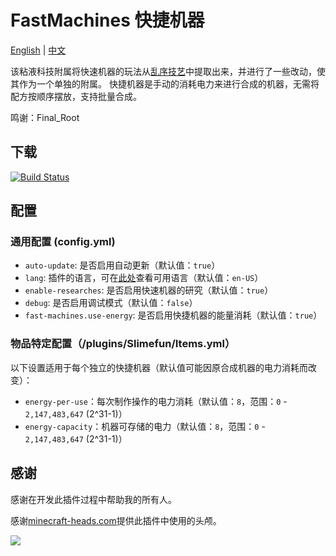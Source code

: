 # FastMachines 快捷机器

[English](README.md) | [中文](README.zh_CN.md)

该粘液科技附属将快速机器的玩法从[乱序技艺](https://github.com/ecro-fun/FinalTECH)中提取出来，并进行了一些改动，使其作为一个单独的附属。
快捷机器是手动的消耗电力来进行合成的机器，无需将配方按顺序摆放，支持批量合成。

鸣谢：Final_Root

## 下载

[![Build Status](https://builds.guizhanss.com/ybw0014/FastMachines/master/badge.svg)](https://builds.guizhanss.com/ybw0014/FastMachines/master)

## 配置

### 通用配置 (config.yml)

- `auto-update`: 是否启用自动更新（默认值：`true`）
- `lang`: 插件的语言，可在[此处](LOCALES.md)查看可用语言（默认值：`en-US`）
- `enable-researches`: 是否启用快速机器的研究（默认值：`true`）
- `debug`: 是否启用调试模式（默认值：`false`）
- `fast-machines.use-energy`: 是否启用快捷机器的能量消耗（默认值：`true`）

### 物品特定配置（/plugins/Slimefun/Items.yml）

以下设置适用于每个独立的快捷机器（默认值可能因原合成机器的电力消耗而改变）：

- `energy-per-use`：每次制作操作的电力消耗（默认值：`8`，范围：`0` - `2,147,483,647` (2^31-1)）
- `energy-capacity`：机器可存储的电力（默认值：`8`，范围：`0` - `2,147,483,647` (2^31-1)）

## 感谢

感谢在开发此插件过程中帮助我的所有人。

感谢[minecraft-heads.com](https://minecraft-heads.com/)提供此插件中使用的头颅。

[![](https://minecraft-heads.com/images/banners/minecraft-heads_fullbanner_468x60.png)](https://minecraft-heads.com/)

